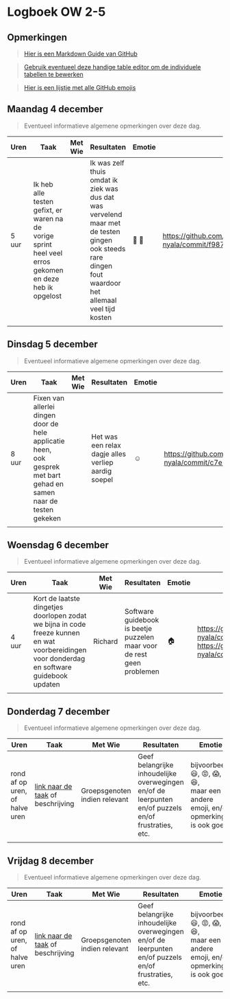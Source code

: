 # Logboek OW 2-5

## Opmerkingen

> [Hier is een Markdown Guide van GitHub](https://guides.github.com/features/mastering-markdown/)

> [Gebruik eventueel deze handige table editor om de individuele tabellen te bewerken](https://www.tablesgenerator.com/markdown_tables)

> [Hier is een lijstje met alle GitHub emojis](https://github.com/ikatyang/emoji-cheat-sheet/blob/master/README.md)

## Maandag 4 december

> Eventueel informatieve algemene opmerkingen over deze dag.

| Uren | Taak  | Met Wie | Resultaten | Emotie | Link |
|---|---|---|---|---|---|
| 5 uur | Ik heb alle testen gefixt, er waren na de vorige sprint heel veel erros gekomen en deze heb ik opgelost |  | Ik was zelf thuis omdat ik ziek was dus dat was vervelend maar met de testen gingen ook steeds rare dingen fout waardoor het allemaal veel tijd kosten | 💊 🧪 | https://github.com/HANICA-DWA/project-sep23-nyala/commit/f987372a769330ccd163089f712b6f83f493db08 |
| | | | | | |


## Dinsdag 5 december

> Eventueel informatieve algemene opmerkingen over deze dag.

| Uren | Taak  | Met Wie | Resultaten | Emotie | Link |
|---|---|---|---|---|---|
| 8 uur | Fixen van allerlei dingen door de hele applicatie heen, ook gesprek met bart gehad en samen naar de testen gekeken |  | Het was een relax dagje alles verliep aardig soepel  | ☺️ | https://github.com/HANICA-DWA/project-sep23-nyala/commit/c7e935a37f66868230ac7088493c3ee2021f8272 |
| | | | | | |

## Woensdag 6 december

> Eventueel informatieve algemene opmerkingen over deze dag.

| Uren | Taak  | Met Wie | Resultaten | Emotie | Link |
|---|---|---|---|---|---|
| 4 uur | Kort de laatste dingetjes doorlopen zodat we bijna in code freeze kunnen en wat voorbereidingen voor donderdag en software guidebook updaten | Richard | Software guidebook is beetje puzzelen maar voor de rest geen problemen  | 🏠 | https://github.com/HANICA-DWA/project-sep23-nyala/commit/99d330d5c982bee39461331cc15bdaaeeb7f07fc <br> https://github.com/HANICA-DWA/project-sep23-nyala/commit/060ba9ad0fe881b04f32e36aeaf861a0dfa0a92b|
| | | | | | |

## Donderdag 7 december

> Eventueel informatieve algemene opmerkingen over deze dag.

| Uren | Taak  | Met Wie | Resultaten | Emotie | Link |
|---|---|---|---|---|---|
| rond af op uren, of halve uren | [link naar de taak](https://github.com/link-naar-de-taak) of beschrijving | Groepsgenoten indien relevant | Geef belangrijke inhoudelijke overwegingen en/of de leerpunten en/of puzzels en/of frustraties, etc.  |bijvoorbeeld <br />:smiley:, :rage:, :scream:, of :satisfied:, <br />maar een andere emoji, en/of opmerking is ook goed | [link naar de resultaten](https://github.com/link-naar-de-commit) |
| | | | | | |



## Vrijdag 8 december

> Eventueel informatieve algemene opmerkingen over deze dag.

| Uren | Taak  | Met Wie | Resultaten | Emotie | Link |
|---|---|---|---|---|---|
| rond af op uren, of halve uren | [link naar de taak](https://github.com/link-naar-de-taak) of beschrijving | Groepsgenoten indien relevant | Geef belangrijke inhoudelijke overwegingen en/of de leerpunten en/of puzzels en/of frustraties, etc.  |bijvoorbeeld <br />:smiley:, :rage:, :scream:, of :satisfied:, <br />maar een andere emoji, en/of opmerking is ook goed | [link naar de resultaten](https://github.com/link-naar-de-commit) |
| | | | | | |
